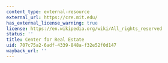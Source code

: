 ```yaml
---
content_type: external-resource
external_url: https://cre.mit.edu/
has_external_license_warning: true
license: https://en.wikipedia.org/wiki/All_rights_reserved
status: ''
title: Center for Real Estate
uid: 707c75a2-6adf-4339-848a-f32e52f0d147
wayback_url: ''
---
```

